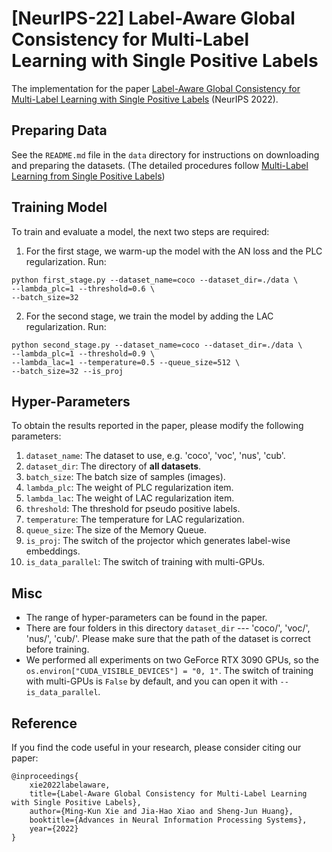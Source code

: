 # [NeurIPS-22] Label-Aware Global Consistency for Multi-Label Learning with Single Positive Labels

The implementation for the paper [Label-Aware Global Consistency for Multi-Label Learning with Single Positive Labels](http://www.xiemk.pro/publication/neurips22-lac.pdf) (NeurIPS 2022). 

## Preparing Data 

See the `README.md` file in the `data` directory for instructions on downloading and preparing the datasets. (The detailed procedures follow [Multi-Label Learning from Single Positive Labels](https://github.com/elijahcole/single-positive-multi-label))

## Training Model

To train and evaluate a model, the next two steps are required:

1. For the first stage, we warm-up the model with the AN loss and the PLC regularization. Run:
```
python first_stage.py --dataset_name=coco --dataset_dir=./data \
--lambda_plc=1 --threshold=0.6 \
--batch_size=32
```

2. For the second stage, we train the model by adding the LAC regularization. Run:
```
python second_stage.py --dataset_name=coco --dataset_dir=./data \
--lambda_plc=1 --threshold=0.9 \
--lambda_lac=1 --temperature=0.5 --queue_size=512 \
--batch_size=32 --is_proj
```

## Hyper-Parameters
To obtain the results reported in the paper, please modify the following parameters:
1. `dataset_name`: The dataset to use, e.g. 'coco', 'voc', 'nus', 'cub'.
2. `dataset_dir`: The directory of **all datasets**. 
3. `batch_size`: The batch size of samples (images).
3. `lambda_plc`: The weight of PLC regularization item.
4. `lambda_lac`: The weight of LAC regularization item.
4. `threshold`: The threshold for pseudo positive labels.
4. `temperature`: The temperature for LAC regularization.
4. `queue_size`: The size of the Memory Queue.
4. `is_proj`: The switch of the projector which generates label-wise embeddings.
4. `is_data_parallel`: The switch of training with multi-GPUs.


## Misc

* The range of hyper-parameters can be found in the paper.
* There are four folders in this directory `dataset_dir` --- 'coco/', 'voc/', 'nus/', 'cub/'. Please make sure that the path of the dataset is correct before training.
* We performed all experiments on two GeForce RTX 3090 GPUs, so the `os.environ["CUDA_VISIBLE_DEVICES"] = "0, 1"`. The switch of training with multi-GPUs is `False` by default, and you can open it with `--is_data_parallel`.

## Reference
If you find the code useful in your research, please consider citing our paper:
```
@inproceedings{
	xie2022labelaware,
	title={Label-Aware Global Consistency for Multi-Label Learning with Single Positive Labels},
	author={Ming-Kun Xie and Jia-Hao Xiao and Sheng-Jun Huang},
	booktitle={Advances in Neural Information Processing Systems},
	year={2022}
}
```